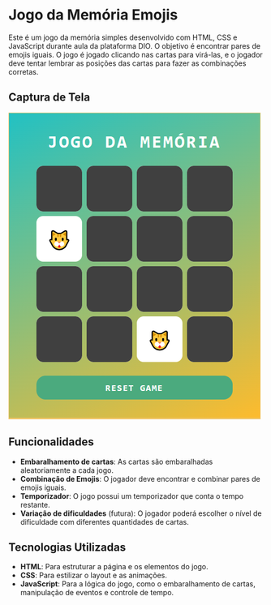 # Jogo da Memória Emojis

Este é um jogo da memória simples desenvolvido com HTML, CSS e JavaScript durante aula da plataforma DIO. O objetivo é encontrar pares de emojis iguais. O jogo é jogado clicando nas cartas para virá-las, e o jogador deve tentar lembrar as posições das cartas para fazer as combinações corretas.

## Captura de Tela

![Captura de tela do Jogo da Memória](images/JOGOdaMemoria.png)

## Funcionalidades

- **Embaralhamento de cartas**: As cartas são embaralhadas aleatoriamente a cada jogo.
- **Combinação de Emojis**: O jogador deve encontrar e combinar pares de emojis iguais.
- **Temporizador**: O jogo possui um temporizador que conta o tempo restante.
- **Variação de dificuldades** (futura): O jogador poderá escolher o nível de dificuldade com diferentes quantidades de cartas.

## Tecnologias Utilizadas

- **HTML**: Para estruturar a página e os elementos do jogo.
- **CSS**: Para estilizar o layout e as animações.
- **JavaScript**: Para a lógica do jogo, como o embaralhamento de cartas, manipulação de eventos e controle de tempo.
